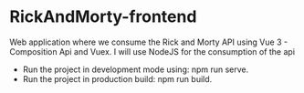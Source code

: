 # RickAndMorty-frontend
Web application where we consume the Rick and Morty API using Vue 3 - Composition Api and Vuex.  I will use NodeJS for the consumption of the api

* Run the project in development mode using: npm run serve.
* Run the project in production build: npm run build.